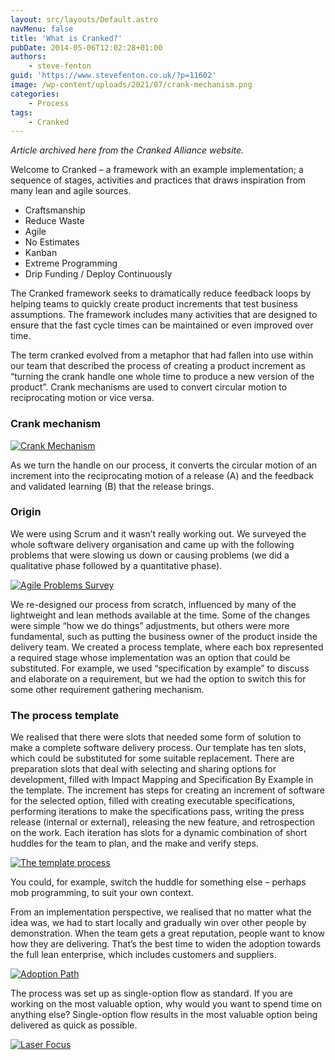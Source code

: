 ```yaml
---
layout: src/layouts/Default.astro
navMenu: false
title: 'What is Cranked?'
pubDate: 2014-05-06T12:02:28+01:00
authors:
    - steve-fenton
guid: 'https://www.stevefenton.co.uk/?p=11602'
image: /wp-content/uploads/2021/07/crank-mechanism.png
categories:
    - Process
tags:
    - Cranked
---
```


*Article archived here from the Cranked Alliance website.*

Welcome to Cranked – a framework with an example implementation; a sequence of stages, activities and practices that draws inspiration from many lean and agile sources.

- Craftsmanship
- Reduce Waste
- Agile
- No Estimates
- Kanban
- Extreme Programming
- Drip Funding / Deploy Continuously

The Cranked framework seeks to dramatically reduce feedback loops by helping teams to quickly create product increments that test business assumptions. The framework includes many activities that are designed to ensure that the fast cycle times can be maintained or even improved over time.

The term cranked evolved from a metaphor that had fallen into use within our team that described the process of creating a product increment as “turning the crank handle one whole time to produce a new version of the product”. Crank mechanisms are used to convert circular motion to reciprocating motion or vice versa.

### Crank mechanism

[![Crank Mechanism](/img/2021/07/crank-mechanism.png)](/2014/05/what-is-cranked/crank-mechanism/)

As we turn the handle on our process, it converts the circular motion of an increment into the reciprocating motion of a release (A) and the feedback and validated learning (B) that the release brings.

### Origin

We were using Scrum and it wasn’t really working out. We surveyed the whole software delivery organisation and came up with the following problems that were slowing us down or causing problems (we did a qualitative phase followed by a quantitative phase).

[![Agile Problems Survey](/img/2014/05/agile-problems-survey-results.png)](/2014/05/what-is-cranked/agile-problems-survey-results/)

We re-designed our process from scratch, influenced by many of the lightweight and lean methods available at the time. Some of the changes were simple “how we do things” adjustments, but others were more fundamental, such as putting the business owner of the product inside the delivery team. We created a process template, where each box represented a required stage whose implementation was an option that could be substituted. For example, we used “specification by example” to discuss and elaborate on a requirement, but we had the option to switch this for some other requirement gathering mechanism.

### The process template

We realised that there were slots that needed some form of solution to make a complete software delivery process. Our template has ten slots, which could be substituted for some suitable replacement. There are preparation slots that deal with selecting and sharing options for development, filled with Impact Mapping and Specification By Example in the template. The increment has steps for creating an increment of software for the selected option, filled with creating executable specifications, performing iterations to make the specifications pass, writing the press release (internal or external), releasing the new feature, and retrospection on the work. Each iteration has slots for a dynamic combination of short huddles for the team to plan, and the make and verify steps.

[![The template process](/img/2014/05/CrankedProcess.png)](/2014/05/what-is-cranked/crankedprocess/)

You could, for example, switch the huddle for something else – perhaps mob programming, to suit your own context.

From an implementation perspective, we realised that no matter what the idea was, we had to start locally and gradually win over other people by demonstration. When the team gets a great reputation, people want to know how they are delivering. That’s the best time to widen the adoption towards the full lean enterprise, which includes customers and suppliers.

[![Adoption Path](/img/2014/05/CrankedAdoption.png)](/2014/05/what-is-cranked/crankedadoption/)

The process was set up as single-option flow as standard. If you are working on the most valuable option, why would you want to spend time on anything else? Single-option flow results in the most valuable option being delivered as quick as possible.

[![Laser Focus](/img/2014/05/CrankedLaserFocus.png)](/2014/05/what-is-cranked/crankedlaserfocus/)